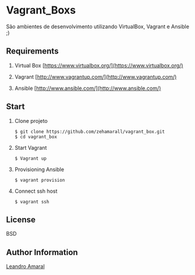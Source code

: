 Vagrant_Boxs
=========

São ambientes de desenvolvimento utilizando VirtualBox, Vagrant e Ansible ;)

Requirements
-------

1. Virtual Box [https://www.virtualbox.org/](https://www.virtualbox.org/)

2. Vagrant [http://www.vagrantup.com/](http://www.vagrantup.com/)

3. Ansible [http://www.ansible.com/](http://www.ansible.com/)


Start 
-------

1. Clone projeto

	```
	$ git clone https://github.com/zehamarall/vagrant_box.git
	$ cd vagrant_box
	```

2. Start Vagrant

	```
	$ Vagrant up
	```

3. Provisioning Ansible

	```
	$ vagrant provision
	```

4. Connect ssh host 

	```
	$ vagrant ssh
	```

License
-------

BSD

Author Information
------------------

[Leandro Amaral](https://github.com/zehamarall)


